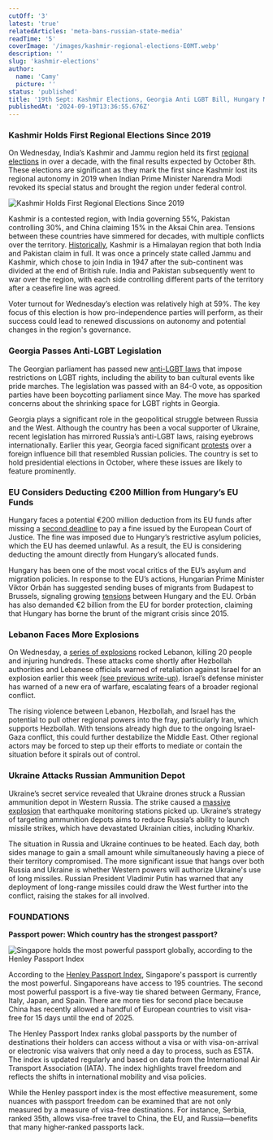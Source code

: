 ```yaml
---
cutOff: '3'
latest: 'true'
relatedArticles: 'meta-bans-russian-state-media'
readTime: '5'
coverImage: '/images/kashmir-regional-elections-E0MT.webp'
description: ''
slug: 'kashmir-elections'
author:
  name: 'Camy'
  picture: ''
status: 'published'
title: '19th Sept: Kashmir Elections, Georgia Anti LGBT Bill, Hungary Might Lose Funds'
publishedAt: '2024-09-19T13:36:55.676Z'
---
```


### Kashmir Holds First Regional Elections Since 2019

On Wednesday, India’s Kashmir and Jammu region held its first [regional elections](https://www.dw.com/en/india-kashmir-votes-in-assembly-elections-after-a-decade/a-70245012) in over a decade, with the final results expected by October 8th. These elections are significant as they mark the first since Kashmir lost its regional autonomy in 2019 when Indian Prime Minister Narendra Modi revoked its special status and brought the region under federal control.

![Kashmir Holds First Regional Elections Since 2019](/images/kashmir-regional-elections-c0MT.webp)

Kashmir is a contested region, with India governing 55%, Pakistan controlling 30%, and China claiming 15% in the Aksai Chin area. Tensions between these countries have simmered for decades, with multiple conflicts over the territory. [Historically](https://www.bbc.com/news/world-south-asia-11693674), Kashmir is a Himalayan region that both India and Pakistan claim in full. It was once a princely state called Jammu and Kashmir, which chose to join India in 1947 after the sub-continent was divided at the end of British rule. India and Pakistan subsequently went to war over the region, with each side controlling different parts of the territory after a ceasefire line was agreed.

Voter turnout for Wednesday’s election was relatively high at 59%. The key focus of this election is how pro-independence parties will perform, as their success could lead to renewed discussions on autonomy and potential changes in the region's governance.

### Georgia Passes Anti-LGBT Legislation 

The Georgian parliament has passed new [anti-LGBT laws](https://www.rferl.org/a/georgia-lgbt-law-rights-parliament/33123479.html) that impose restrictions on LGBT rights, including the ability to ban cultural events like pride marches. The legislation was passed with an 84-0 vote, as opposition parties have been boycotting parliament since May. The move has sparked concerns about the shrinking space for LGBT rights in Georgia.

Georgia plays a significant role in the geopolitical struggle between Russia and the West. Although the country has been a vocal supporter of Ukraine, recent legislation has mirrored Russia’s anti-LGBT laws, raising eyebrows internationally. Earlier this year, Georgia faced significant [protests](https://www.bbc.com/news/world-europe-69001339) over a foreign influence bill that resembled Russian policies. The country is set to hold presidential elections in October, where these issues are likely to feature prominently.

### EU Considers Deducting €200 Million from Hungary’s EU Funds

Hungary faces a potential €200 million deduction from its EU funds after missing a [second deadline](https://www.euronews.com/my-europe/2024/09/18/brussels-moves-to-deduct-200-million-fine-from-hungarys-eu-funds-as-country-refuses-to-pay) to pay a fine issued by the European Court of Justice. The fine was imposed due to Hungary’s restrictive asylum policies, which the EU has deemed unlawful. As a result, the EU is considering deducting the amount directly from Hungary’s allocated funds.

Hungary has been one of the most vocal critics of the EU’s asylum and migration policies. In response to the EU’s actions, Hungarian Prime Minister Viktor Orbán has suggested sending buses of migrants from Budapest to Brussels, signaling growing [tensions](https://www.euronews.com/my-europe/2024/09/09/belgium-strongly-rejects-hungarys-provocation-to-bus-migrants-to-brussels) between Hungary and the EU. Orbán has also demanded €2 billion from the EU for border protection, claiming that Hungary has borne the brunt of the migrant crisis since 2015.

### Lebanon Faces More Explosions 

On Wednesday, a [series of explosions](https://edition.cnn.com/world/live-news/lebanon-pagers-explode-hezbollah-israel-09-18-24-intl-hnk/index.html) rocked Lebanon, killing 20 people and injuring hundreds. These attacks come shortly after Hezbollah authorities and Lebanese officials warned of retaliation against Israel for an explosion earlier this week [(see previous write-up)](https://www.geopolitics.world/archives/meta-bans-russian-state-media). Israel’s defense minister has warned of a new era of warfare, escalating fears of a broader regional conflict.

The rising violence between Lebanon, Hezbollah, and Israel has the potential to pull other regional powers into the fray, particularly Iran, which supports Hezbollah. With tensions already high due to the ongoing Israel-Gaza conflict, this could further destabilize the Middle East. Other regional actors may be forced to step up their efforts to mediate or contain the situation before it spirals out of control.

### Ukraine Attacks Russian Ammunition Depot

Ukraine’s secret service revealed that Ukraine drones struck a Russian ammunition depot in Western Russia. The strike caused a [massive explosion](https://www.dw.com/en/ukraine-updates-ammo-depot-in-russias-tver-region-explodes/live-70246486) that earthquake monitoring stations picked up. Ukraine’s strategy of targeting ammunition depots aims to reduce Russia’s ability to launch missile strikes, which have devastated Ukrainian cities, including Kharkiv.

The situation in Russia and Ukraine continues to be heated. Each day, both sides manage to gain a small amount while simultaneously having a piece of their territory compromised. The more significant issue that hangs over both Russia and Ukraine is whether Western powers will authorize Ukraine's use of long missiles. Russian President Vladimir Putin has warned that any deployment of long-range missiles could draw the West further into the conflict, raising the stakes for all involved.

### FOUNDATIONS

**Passport power: Which country has the strongest passport?**

![Singapore holds the most powerful passport globally, according to the Henley Passport Index](/images/what-is-the-most-powerful-passport--Q0MT.webp)

According to the [Henley Passport Index](https://www.henleyglobal.com/passport-index/ranking), Singapore's passport is currently the most powerful. Singaporeans have access to 195 countries. The second most powerful passport is a five-way tie shared between Germany, France, Italy, Japan, and Spain. There are more ties for second place because China has recently allowed a handful of European countries to visit visa-free for 15 days until the end of 2025.

The Henley Passport Index ranks global passports by the number of destinations their holders can access without a visa or with visa-on-arrival or electronic visa waivers that only need a day to process, such as ESTA. The index is updated regularly and based on data from the International Air Transport Association (IATA). The index highlights travel freedom and reflects the shifts in international mobility and visa policies.

While the Henley passport index is the most effective measurement, some nuances with passport freedom can be examined that are not only measured by a measure of visa-free destinations. For instance, Serbia, ranked 35th, allows visa-free travel to China, the EU, and Russia—benefits that many higher-ranked passports lack.